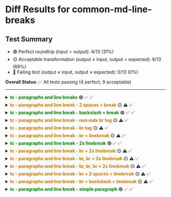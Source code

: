 # Diff Results for common-md-line-breaks

## Test Summary

- 🟢 Perfect roundtrip (input = output): 4/13 (31%)
- 🟡 Acceptable transformation (output ≠ input, output = expected): 9/13 (69%)
- 🔴 Failing test (output ≠ input, output ≠ expected): 0/13 (0%)

**Overall Status**: ✅ All tests passing (4 perfect, 9 acceptable)

---

<details >
<summary><span style="color:green; font-weight:bold;">tc - paragraphs and line breaks</span> 🟢 <span title="Input = Output?">✅</span> <span title="Visual match?">✅</span></summary>

<table>
<tr>
<th style="width: 100%">Input / Output (identical)</th>
</tr>
<tr>
<td>

Paragraphs are separated by blank lines.

</td>
</tr>
<tr>
<td>

<pre><code>Paragraphs are separated by blank lines.</code></pre>

</td>
</tr>
</table>

</details>

<details >
<summary><span style="color:#cc7700; font-weight:bold;">tc - paragraphs and line break - 2 spaces + break</span> 🟡 <span title="Input = Output?">⚠️</span> <span title="Visual match?">✅</span></summary>

<table>
<tr>
<th style="width: 33%">Original Input</th>
<th style="width: 33%">Expected Output</th>
<th style="width: 33%">Actual Output</th>
</tr>
<tr>
<td>

This paragraph has a line break  
created with two trailing spaces.

</td>
<td>

This paragraph has a line break\
created with two trailing spaces.

</td>
<td>

This paragraph has a line break\
created with two trailing spaces.

</td>
</tr>
<tr>
<td>

<pre><code>This paragraph has a line break  
created with two trailing spaces.</code></pre>

</td>
<td>

<pre><code>This paragraph has a line break\
created with two trailing spaces.</code></pre>

</td>
<td>

<pre><code>This paragraph has a line break\
created with two trailing spaces.</code></pre>

</td>
</tr>
</table>

</details>

<details >
<summary><span style="color:green; font-weight:bold;">tc - paragraphs and line break - backslash + break</span> 🟢 <span title="Input = Output?">✅</span> <span title="Visual match?">✅</span></summary>

<table>
<tr>
<th style="width: 100%">Input / Output (identical)</th>
</tr>
<tr>
<td>

This one has a line break\
created with a backslash.

</td>
</tr>
<tr>
<td>

<pre><code>This one has a line break\
created with a backslash.</code></pre>

</td>
</tr>
</table>

</details>

<details >
<summary><span style="color:#cc7700; font-weight:bold;">tc - paragraphs and line break - non mdx br tag</span> 🟡 <span title="Input = Output?">⚠️</span> <span title="Visual match?">✅</span></summary>

<table>
<tr>
<th style="width: 33%">Original Input</th>
<th style="width: 33%">Expected Output</th>
<th style="width: 33%">Actual Output</th>
</tr>
<tr>
<td>

This one has a line break<br>created with a html break tag.

</td>
<td>

This one has a line break\
created with a html break tag.

</td>
<td>

This one has a line break\
created with a html break tag.

</td>
</tr>
<tr>
<td>

<pre><code>This one has a line break&lt;br&gt;created with a html break tag.</code></pre>

</td>
<td>

<pre><code>This one has a line break\
created with a html break tag.</code></pre>

</td>
<td>

<pre><code>This one has a line break\
created with a html break tag.</code></pre>

</td>
</tr>
</table>

</details>

<details >
<summary><span style="color:#cc7700; font-weight:bold;">tc - paragraphs and line break - br tag</span> 🟡 <span title="Input = Output?">⚠️</span> <span title="Visual match?">✅</span></summary>

<table>
<tr>
<th style="width: 33%">Original Input</th>
<th style="width: 33%">Expected Output</th>
<th style="width: 33%">Actual Output</th>
</tr>
<tr>
<td>

This one has a line break<br />created with a xhtml break tag.

</td>
<td>

This one has a line break\
created with a xhtml break tag.

</td>
<td>

This one has a line break\
created with a xhtml break tag.

</td>
</tr>
<tr>
<td>

<pre><code>This one has a line break&lt;br /&gt;created with a xhtml break tag.</code></pre>

</td>
<td>

<pre><code>This one has a line break\
created with a xhtml break tag.</code></pre>

</td>
<td>

<pre><code>This one has a line break\
created with a xhtml break tag.</code></pre>

</td>
</tr>
</table>

</details>

<details >
<summary><span style="color:#cc7700; font-weight:bold;">tc - paragraphs and line break - br + linebreak</span> 🟡 <span title="Input = Output?">⚠️</span> <span title="Visual match?">✅</span></summary>

<table>
<tr>
<th style="width: 33%">Original Input</th>
<th style="width: 33%">Expected Output</th>
<th style="width: 33%">Actual Output</th>
</tr>
<tr>
<td>

This one has a line break<br />
created with a break tag and a new line.

</td>
<td>

This one has a line break\
created with a break tag and a new line.

</td>
<td>

This one has a line break\
created with a break tag and a new line.

</td>
</tr>
<tr>
<td>

<pre><code>This one has a line break&lt;br /&gt;
created with a break tag and a new line.</code></pre>

</td>
<td>

<pre><code>This one has a line break\
created with a break tag and a new line.</code></pre>

</td>
<td>

<pre><code>This one has a line break\
created with a break tag and a new line.</code></pre>

</td>
</tr>
</table>

</details>

<details >
<summary><span style="color:green; font-weight:bold;">tc - paragraphs and line break - 2x linebreak</span> 🟢 <span title="Input = Output?">✅</span> <span title="Visual match?">✅</span></summary>

<table>
<tr>
<th style="width: 100%">Input / Output (identical)</th>
</tr>
<tr>
<td>

This one has a two line breaks

created with a break tag and two new lines.

</td>
</tr>
<tr>
<td>

<pre><code>This one has a two line breaks

created with a break tag and two new lines.</code></pre>

</td>
</tr>
</table>

</details>

<details >
<summary><span style="color:#cc7700; font-weight:bold;">tc - paragraphs and line break - br + 2x linebreak</span> 🟡 <span title="Input = Output?">⚠️</span> <span title="Visual match?">✅</span></summary>

<table>
<tr>
<th style="width: 33%">Original Input</th>
<th style="width: 33%">Expected Output</th>
<th style="width: 33%">Actual Output</th>
</tr>
<tr>
<td>

This one has a break tag at the end of a paragraph which should be gone<br />

created with a two new lines.

</td>
<td>

This one has a break tag at the end of a paragraph which should be gone
<br />

created with a two new lines.

</td>
<td>

This one has a break tag at the end of a paragraph which should be gone
<br />

created with a two new lines.

</td>
</tr>
<tr>
<td>

<pre><code>This one has a break tag at the end of a paragraph which should be gone&lt;br /&gt;

created with a two new lines.</code></pre>

</td>
<td>

<pre><code>This one has a break tag at the end of a paragraph which should be gone
&lt;br /&gt;

created with a two new lines.</code></pre>

</td>
<td>

<pre><code>This one has a break tag at the end of a paragraph which should be gone
&lt;br /&gt;

created with a two new lines.</code></pre>

</td>
</tr>
</table>

</details>

<details >
<summary><span style="color:#cc7700; font-weight:bold;">tc - paragraphs and line break - br, br + 2x linebreak</span> 🟡 <span title="Input = Output?">⚠️</span> <span title="Visual match?">✅</span></summary>

<table>
<tr>
<th style="width: 33%">Original Input</th>
<th style="width: 33%">Expected Output</th>
<th style="width: 33%">Actual Output</th>
</tr>
<tr>
<td>

This one has a line break<br /><br />

created with a break tag and two new lines.

</td>
<td>

This one has a line break\ 
<br />

created with a break tag and two new lines.

</td>
<td>

This one has a line break\ 
<br />

created with a break tag and two new lines.

</td>
</tr>
<tr>
<td>

<pre><code>This one has a line break&lt;br /&gt;&lt;br /&gt;

created with a break tag and two new lines.</code></pre>

</td>
<td>

<pre><code>This one has a line break\ 
&lt;br /&gt;

created with a break tag and two new lines.</code></pre>

</td>
<td>

<pre><code>This one has a line break\ 
&lt;br /&gt;

created with a break tag and two new lines.</code></pre>

</td>
</tr>
</table>

</details>

<details >
<summary><span style="color:#cc7700; font-weight:bold;">tc - paragraphs and line break - br, br, br + 2x linebreak</span> 🟡 <span title="Input = Output?">⚠️</span> <span title="Visual match?">✅</span></summary>

<table>
<tr>
<th style="width: 33%">Original Input</th>
<th style="width: 33%">Expected Output</th>
<th style="width: 33%">Actual Output</th>
</tr>
<tr>
<td>

This one has a line break<br /><br /><br />

created with a break tag and two new lines.

</td>
<td>

This one has a line break\
\ 
<br />

created with a break tag and two new lines.

</td>
<td>

This one has a line break\
\ 
<br />

created with a break tag and two new lines.

</td>
</tr>
<tr>
<td>

<pre><code>This one has a line break&lt;br /&gt;&lt;br /&gt;&lt;br /&gt;

created with a break tag and two new lines.</code></pre>

</td>
<td>

<pre><code>This one has a line break\
\ 
&lt;br /&gt;

created with a break tag and two new lines.</code></pre>

</td>
<td>

<pre><code>This one has a line break\
\ 
&lt;br /&gt;

created with a break tag and two new lines.</code></pre>

</td>
</tr>
</table>

</details>

<details >
<summary><span style="color:#cc7700; font-weight:bold;">tc - paragraphs and line break - br + 2 spaces + linebreak</span> 🟡 <span title="Input = Output?">⚠️</span> <span title="Visual match?">✅</span></summary>

<table>
<tr>
<th style="width: 33%">Original Input</th>
<th style="width: 33%">Expected Output</th>
<th style="width: 33%">Actual Output</th>
</tr>
<tr>
<td>

This one has a line break<br />  
created with a break tag followed by a space and new lines.

</td>
<td>

This one has a line break\
\
created with a break tag followed by a space and new lines.

</td>
<td>

This one has a line break\
\
created with a break tag followed by a space and new lines.

</td>
</tr>
<tr>
<td>

<pre><code>This one has a line break&lt;br /&gt;  
created with a break tag followed by a space and new lines.</code></pre>

</td>
<td>

<pre><code>This one has a line break\
\
created with a break tag followed by a space and new lines.</code></pre>

</td>
<td>

<pre><code>This one has a line break\
\
created with a break tag followed by a space and new lines.</code></pre>

</td>
</tr>
</table>

</details>

<details >
<summary><span style="color:#cc7700; font-weight:bold;">tc - paragraphs and line break - br + backslash + linebreak</span> 🟡 <span title="Input = Output?">⚠️</span> <span title="Visual match?">✅</span></summary>

<table>
<tr>
<th style="width: 33%">Original Input</th>
<th style="width: 33%">Expected Output</th>
<th style="width: 33%">Actual Output</th>
</tr>
<tr>
<td>

This one has a line break<br />\
created with a break tag followed by a space and new lines.

</td>
<td>

This one has a line break\
\
created with a break tag followed by a space and new lines.

</td>
<td>

This one has a line break\
\
created with a break tag followed by a space and new lines.

</td>
</tr>
<tr>
<td>

<pre><code>This one has a line break&lt;br /&gt;\
created with a break tag followed by a space and new lines.</code></pre>

</td>
<td>

<pre><code>This one has a line break\
\
created with a break tag followed by a space and new lines.</code></pre>

</td>
<td>

<pre><code>This one has a line break\
\
created with a break tag followed by a space and new lines.</code></pre>

</td>
</tr>
</table>

</details>

<details >
<summary><span style="color:green; font-weight:bold;">tc - paragraphs and line break - simple paragraph</span> 🟢 <span title="Input = Output?">✅</span> <span title="Visual match?">✅</span></summary>

<table>
<tr>
<th style="width: 100%">Input / Output (identical)</th>
</tr>
<tr>
<td>

And another one to check if it worked

</td>
</tr>
<tr>
<td>

<pre><code>And another one to check if it worked</code></pre>

</td>
</tr>
</table>

</details>

